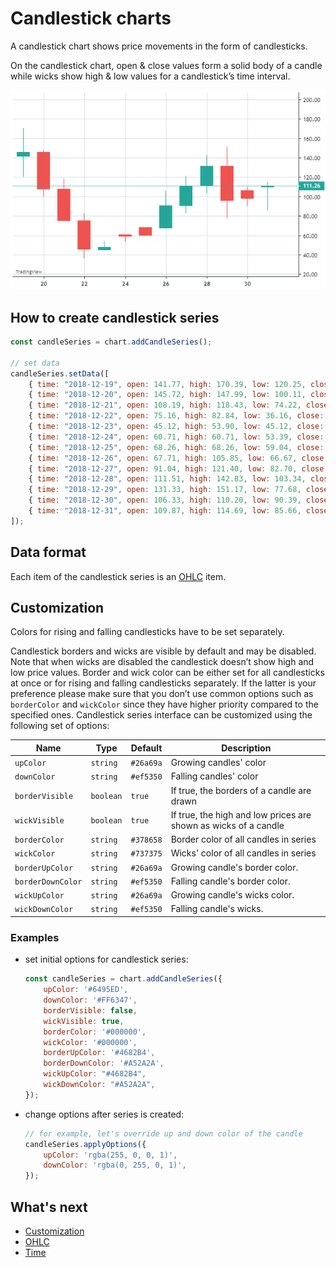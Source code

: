 # Candlestick charts

A candlestick chart shows price movements in the form of candlesticks.

On the candlestick chart, open & close values form a solid body of a candle while wicks show high & low values for a candlestick’s time interval.

![Сandle chart example](./assets/candle-series.png "Сandle chart example")

## How to create candlestick series

```javascript
const candleSeries = chart.addCandleSeries();

// set data
candleSeries.setData([
    { time: "2018-12-19", open: 141.77, high: 170.39, low: 120.25, close: 145.72 },
    { time: "2018-12-20", open: 145.72, high: 147.99, low: 100.11, close: 108.19 },
    { time: "2018-12-21", open: 108.19, high: 118.43, low: 74.22, close: 75.16 },
    { time: "2018-12-22", open: 75.16, high: 82.84, low: 36.16, close: 45.72 },
    { time: "2018-12-23", open: 45.12, high: 53.90, low: 45.12, close: 48.09 },
    { time: "2018-12-24", open: 60.71, high: 60.71, low: 53.39, close: 59.29 },
    { time: "2018-12-25", open: 68.26, high: 68.26, low: 59.04, close: 60.50 },
    { time: "2018-12-26", open: 67.71, high: 105.85, low: 66.67, close: 91.04 },
    { time: "2018-12-27", open: 91.04, high: 121.40, low: 82.70, close: 111.40 },
    { time: "2018-12-28", open: 111.51, high: 142.83, low: 103.34, close: 131.25 },
    { time: "2018-12-29", open: 131.33, high: 151.17, low: 77.68, close: 96.43 },
    { time: "2018-12-30", open: 106.33, high: 110.20, low: 90.39, close: 98.10 },
    { time: "2018-12-31", open: 109.87, high: 114.69, low: 85.66, close: 111.26 },
]);
```

## Data format

Each item of the candlestick series is an [OHLC](./ohlc.md) item.

## Customization

Colors for rising and falling candlesticks have to be set separately.

Candlestick borders and wicks are visible by default and may be disabled.
Note that when wicks are disabled the candlestick doesn’t show high and low price values.
Border and wick color can be either set for all candlesticks at once or for rising and falling candlesticks separately. If the latter is your preference please make sure that you don’t use common options such as `borderColor` and `wickColor` since they have higher priority compared to the specified ones.
Candlestick series interface can be customized using the following set of options:

|Name|Type|Default|Description|
|----|----|-------|-----------|
|`upColor`|`string`|`#26a69a`|Growing candles' color|
|`downColor`|`string`|`#ef5350`|Falling candles' color|
|`borderVisible`|`boolean`|`true`|If true, the borders of a candle are drawn|
|`wickVisible`|`boolean`|`true`|If true, the high and low prices are shown as wicks of a candle|
|`borderColor`|`string`|`#378658`|Border color of all candles in series|
|`wickColor`|`string`|`#737375`|Wicks' color of all candles in series|
|`borderUpColor`|`string`|`#26a69a`|Growing candle's border color.|
|`borderDownColor`|`string`|`#ef5350`|Falling candle's border color.|
|`wickUpColor`|`string`|`#26a69a`|Growing candle's wicks color.|
|`wickDownColor`|`string`|`#ef5350`|Falling candle's wicks.|

### Examples

- set initial options for candlestick series:

    ```javascript
    const candleSeries = chart.addCandleSeries({
        upColor: '#6495ED',
        downColor: '#FF6347',
        borderVisible: false,
        wickVisible: true,
        borderColor: '#000000',
        wickColor: '#000000',
        borderUpColor: '#4682B4',
        borderDownColor: '#A52A2A',
        wickUpColor: "#4682B4",
        wickDownColor: "#A52A2A",
    });
    ```

- change options after series is created:

    ```javascript
    // for example, let's override up and down color of the candle
    candleSeries.applyOptions({
        upColor: 'rgba(255, 0, 0, 1)',
        downColor: 'rgba(0, 255, 0, 1)',
    });
    ```

## What's next

- [Customization](./customization.md)
- [OHLC](./ohlc.md)
- [Time](./time.md)
